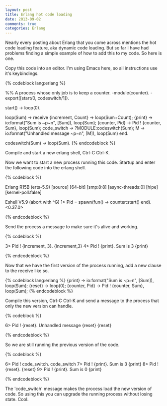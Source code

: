 ```yaml
---
layout: post
title: Erlang hot code loading
date: 2013-09-02
comments: true
categories: Erlang
---
```


Nearly every posting about Erlang that you come across mentions the hot code
loading feature, aka dynamic code loading. But so far I have had problems
finding a simple example of how to add this to my code. So here is one.

Copy this code into an editor. I'm using Emacs here, so all instructions use it's keybindings.

{% codeblock lang:erlang %}

%% A process whose only job is to keep a counter.
-module(counter).
-export([start/0, codeswitch/1]).

start() -> loop(0).

loop(Sum) ->
  receive
    {increment, Count} ->
      loop(Sum+Count);
    {print} ->
      io:format("Sum is ~p~n", [Sum]),
      loop(Sum);
    {counter, Pid} ->
      Pid ! {counter, Sum},
      loop(Sum);
    code_switch ->
      ?MODULE:codeswitch(Sum);
    M ->
      io:format("Unhandled message ~p~n", [M]),
      loop(Sum)
   end.

codeswitch(Sum) -> loop(Sum).
{% endcodeblock %}

Compile and start a new erlang shell, Ctrl-C Ctrl-K.

Now we want to start a new process running this code. Startup and enter the
following code into the erlang shell.

{% codeblock %}

Erlang R15B (erts-5.9) [source] [64-bit] [smp:8:8] [async-threads:0] [hipe] [kernel-poll:false]

Eshell V5.9  (abort with ^G)
1> Pid = spawn(fun() -> counter:start() end).
<0.37.0>

{% endcodeblock %}

Send the process a message to make sure it's alive and working.

{% codeblock %}

3> Pid ! {increment, 3}.
{increment,3}
4> Pid ! {print}.
Sum is 3
{print}

{% endcodeblock %}

Now that we have the first version of the process running, add a new clause to
the receive like so.

{% codeblock lang:erlang %}
        {print} ->
	    io:format("Sum is ~p~n", [Sum]),
	    loop(Sum);
	{reset} ->
	    loop(0);
        {counter, Pid} ->
            Pid ! {counter, Sum},
            loop(Sum);
{% endcodeblock %}

Compile this version, Ctrl-C Ctrl-K and send a message to the process that only
the new version can handle.

{% codeblock %}

6> Pid ! {reset}.
Unhandled message {reset}
{reset}

{% endcodeblock %}

So we are still running the previous version of the code.

{% codeblock %}

6> Pid ! code_switch.
code_switch
7> Pid ! {print}.
Sum is 3
{print}
8> Pid ! {reset}.
{reset}
9>  Pid ! {print}.
Sum is 0
{print}

{% endcodeblock %}

The 'code_switch' message makes the process load the new version of code. So
using this you can upgrade the running process without losing state. Cool.

